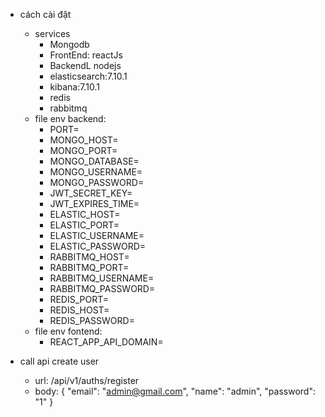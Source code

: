 * cách cài đặt
  + services
    - Mongodb 
    - FrontEnd: reactJs
    - BackendL nodejs
    - elasticsearch:7.10.1
    - kibana:7.10.1
    - redis
    - rabbitmq
  + file env backend:
    - PORT=
    - MONGO_HOST=
    - MONGO_PORT=
    - MONGO_DATABASE=
    - MONGO_USERNAME=
    - MONGO_PASSWORD=
    - JWT_SECRET_KEY=
    - JWT_EXPIRES_TIME=
    - ELASTIC_HOST=
    - ELASTIC_PORT=
    - ELASTIC_USERNAME=
    - ELASTIC_PASSWORD=
    - RABBITMQ_HOST=
    - RABBITMQ_PORT=
    - RABBITMQ_USERNAME=
    - RABBITMQ_PASSWORD=
    - REDIS_PORT=
    - REDIS_HOST=
    - REDIS_PASSWORD=
  + file env fontend:
    - REACT_APP_API_DOMAIN=

* call api create user
  + url: /api/v1/auths/register
  + body: {
    "email": "admin@gmail.com",
     "name": "admin",
     "password": "1"
    }
